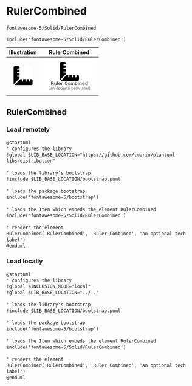 # RulerCombined


```text
fontawesome-5/Solid/RulerCombined
```

```text
include('fontawesome-5/Solid/RulerCombined')
```



| Illustration | RulerCombined |
| :---: | :---: |
| ![illustration for Illustration](../../fontawesome-5/Solid/RulerCombined.png) | ![illustration for RulerCombined](../../fontawesome-5/Solid/RulerCombined.Local.png) |




## RulerCombined

### Load remotely
```plantuml
@startuml
' configures the library
!global $LIB_BASE_LOCATION="https://github.com/tmorin/plantuml-libs/distribution"

' loads the library's bootstrap
!include $LIB_BASE_LOCATION/bootstrap.puml

' loads the package bootstrap
include('fontawesome-5/bootstrap')

' loads the Item which embeds the element RulerCombined
include('fontawesome-5/Solid/RulerCombined')

' renders the element
RulerCombined('RulerCombined', 'Ruler Combined', 'an optional tech label')
@enduml
```

### Load locally
```plantuml
@startuml
' configures the library
!global $INCLUSION_MODE="local"
!global $LIB_BASE_LOCATION="../.."

' loads the library's bootstrap
!include $LIB_BASE_LOCATION/bootstrap.puml

' loads the package bootstrap
include('fontawesome-5/bootstrap')

' loads the Item which embeds the element RulerCombined
include('fontawesome-5/Solid/RulerCombined')

' renders the element
RulerCombined('RulerCombined', 'Ruler Combined', 'an optional tech label')
@enduml
```

